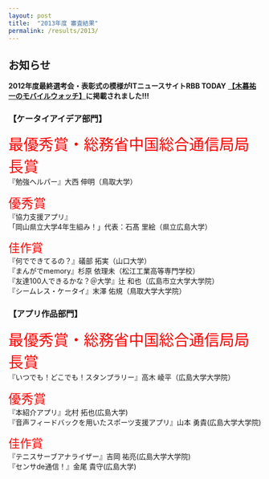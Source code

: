 ```yaml
---
layout: post
title:  "2013年度 審査結果"
permalink: /results/2013/
---
```


## お知らせ
**2012年度最終選考会・表彰式の模様がITニュースサイトRBB TODAY**
**[【木暮祐一のモバイルウォッチ】](https://www.rbbtoday.com/article/2012/11/19/98001.html)​に掲載されました!!!**

<div class="space"> </div>

### **【ケータイアイデア部門】**

<span style="color:red; font-size: 30px;">最優秀賞・総務省中国総合通信局局長賞</span> <br>
『勉強ヘルパー』大西 伸明（鳥取大学）

<span style="color:red; font-size: 25px;">優秀賞</span> <br>
『協力支援アプリ』<br>
「岡山県立大学4年生組み！」代表：石髙 里絵（県立広島大学）

<span style="color:red; font-size: 23px;">佳作賞</span> <br>
『何でできてるの？』礒部 拓実（山口大学）<br>
『まんがでmemory』杉原 依理未（松江工業高等専門学校）<br>
『友達100人できるかな？＠大学』辻 和也（広島市立大学大学院）<br>
『シームレス・ケータイ』末澤 佑規（鳥取大学大学院）


<div class="space"> </div>

### **【アプリ作品部門】**
<span style="color:red; font-size: 30px;">最優秀賞・総務省中国総合通信局局長賞</span> <br>
『いつでも！どこでも！スタンプラリー』高木 崚平（広島大学大学院）

<span style="color:red; font-size: 25px;">優秀賞</span> <br>
『本紹介アプリ』北村 拓也(広島大学)<br>
『音声フィードバックを用いたスポーツ支援アプリ』山本 勇貴(広島大学大学院)<br>

<span style="color:red; font-size: 23px;">佳作賞</span> <br>
『テニスサーブアナライザー』吉岡 祐亮(広島大学大学院)<br>
『センサde通信！』金尾 貴守(広島大学)

<div class="space"> </div>